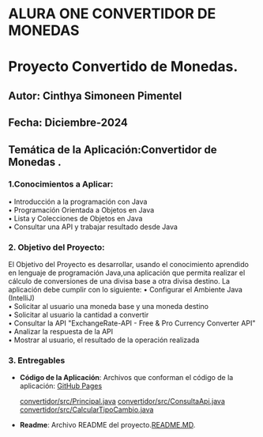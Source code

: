 # ALURA ONE CONVERTIDOR DE MONEDAS

# Proyecto Convertido de Monedas.

## Autor: Cinthya Simoneen Pimentel
## Fecha: Diciembre-2024
## Temática de la Aplicación:Convertidor de Monedas .


### 1.Conocimientos a Aplicar: 
  • Introducción a la programación con Java <br>
  • Programación Orientada a Objetos en Java <br>
  • Lista y Colecciones de Objetos en Java <br>
  • Consultar una API y trabajar resultado desde Java <br>

### 2. Objetivo del Proyecto: 
El Objetivo del Proyecto es desarrollar, usando el conocimiento aprendido en lenguaje de programación Java,una aplicación que permita realizar el 
cálculo de conversiones de una divisa base a otra divisa destino. La aplicación debe cumplir con lo siguiente:
• Configurar el Ambiente Java (IntelliJ) <br>
• Solicitar al usuario una moneda base y una moneda destino <br>
• Solicitar al usuario la cantidad a convertir <br>
• Consultar la API "ExchangeRate-API - Free & Pro Currency Converter API" <br>
• Analizar la respuesta de la API <br>
• Mostrar al usuario, el resultado de la operación realizada <br>

### 3. Entregables

- **Código de la Aplicación**: Archivos que conforman el código de la aplicación: 
  [GitHub Pages](convertidor/src/Principal.java)
  
  [convertidor/src/Principal.java](GeneraLog.java)
  [convertidor/src/ConsultaApi.java](ConsultaApi.java)
  [convertidor/src/CalcularTipoCambio.java](CalcularTipoCambio.java)


- **Readme**: Archivo README del proyecto.[README.MD](README.MD).

